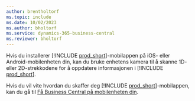 ```yaml
---
author: brentholtorf
ms.topic: include
ms.date: 10/02/2023
ms.author: bholtorf
ms.service: dynamics-365-business-central
ms.reviewer: bholtorf
---
```


Hvis du installerer [!INCLUDE [prod_short](prod_short.md)]-mobilappen på iOS- eller Android-mobilenheten din, kan du bruke enhetens kamera til å skanne 1D- eller 2D-strekkodene for å oppdatere informasjonen i [!INCLUDE [prod_short](prod_short.md)]. 

Hvis du vil vite hvordan du skaffer deg [!INCLUDE [prod_short](prod_short.md)]-mobilappen, kan du gå til [Få Business Central på mobilenheten din](../install-mobile-app.md).